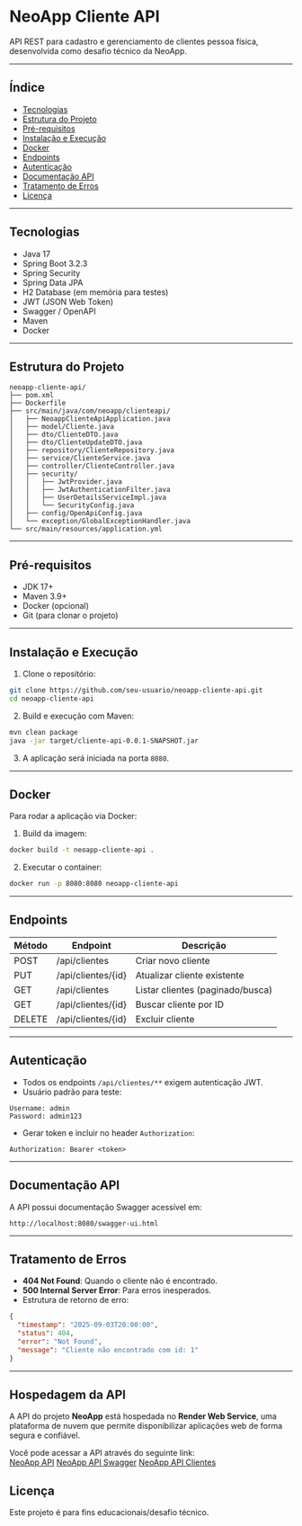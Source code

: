 # NeoApp Cliente API

API REST para cadastro e gerenciamento de clientes pessoa física, desenvolvida como desafio técnico da NeoApp.

---

## Índice

- [Tecnologias](#tecnologias)
- [Estrutura do Projeto](#estrutura-do-projeto)
- [Pré-requisitos](#pré-requisitos)
- [Instalação e Execução](#instalação-e-execução)
- [Docker](#docker)
- [Endpoints](#endpoints)
- [Autenticação](#autenticação)
- [Documentação API](#documentação-api)
- [Tratamento de Erros](#tratamento-de-erros)
- [Licença](#licença)

---

## Tecnologias

- Java 17
- Spring Boot 3.2.3
- Spring Security
- Spring Data JPA
- H2 Database (em memória para testes)
- JWT (JSON Web Token)
- Swagger / OpenAPI
- Maven
- Docker

---

## Estrutura do Projeto

```
neoapp-cliente-api/
├── pom.xml
├── Dockerfile
├── src/main/java/com/neoapp/clienteapi/
│   ├── NeoappClienteApiApplication.java
│   ├── model/Cliente.java
│   ├── dto/ClienteDTO.java
│   ├── dto/ClienteUpdateDTO.java
│   ├── repository/ClienteRepository.java
│   ├── service/ClienteService.java
│   ├── controller/ClienteController.java
│   ├── security/
│   │   ├── JwtProvider.java
│   │   ├── JwtAuthenticationFilter.java
│   │   ├── UserDetailsServiceImpl.java
│   │   └── SecurityConfig.java
│   ├── config/OpenApiConfig.java
│   └── exception/GlobalExceptionHandler.java
└── src/main/resources/application.yml
```

---

## Pré-requisitos

- JDK 17+
- Maven 3.9+
- Docker (opcional)
- Git (para clonar o projeto)

---

## Instalação e Execução

1. Clone o repositório:

```bash
git clone https://github.com/seu-usuario/neoapp-cliente-api.git
cd neoapp-cliente-api
```

2. Build e execução com Maven:

```bash
mvn clean package
java -jar target/cliente-api-0.0.1-SNAPSHOT.jar
```

3. A aplicação será iniciada na porta `8080`.

---

## Docker

Para rodar a aplicação via Docker:

1. Build da imagem:

```bash
docker build -t neoapp-cliente-api .
```

2. Executar o container:

```bash
docker run -p 8080:8080 neoapp-cliente-api
```

---

## Endpoints

| Método | Endpoint               | Descrição                        |
|--------|------------------------|----------------------------------|
| POST   | /api/clientes          | Criar novo cliente               |
| PUT    | /api/clientes/{id}     | Atualizar cliente existente      |
| GET    | /api/clientes          | Listar clientes (paginado/busca)|
| GET    | /api/clientes/{id}     | Buscar cliente por ID            |
| DELETE | /api/clientes/{id}     | Excluir cliente                  |

---

## Autenticação

- Todos os endpoints `/api/clientes/**` exigem autenticação JWT.
- Usuário padrão para teste:

```
Username: admin
Password: admin123
```

- Gerar token e incluir no header `Authorization`:

```
Authorization: Bearer <token>
```

---

## Documentação API

A API possui documentação Swagger acessível em:

```
http://localhost:8080/swagger-ui.html
```

---

## Tratamento de Erros

- **404 Not Found**: Quando o cliente não é encontrado.
- **500 Internal Server Error**: Para erros inesperados.
- Estrutura de retorno de erro:

```json
{
  "timestamp": "2025-09-03T20:00:00",
  "status": 404,
  "error": "Not Found",
  "message": "Cliente não encontrado com id: 1"
}
```

---
## Hospedagem da API

A API do projeto **NeoApp** está hospedada no **Render Web Service**, uma plataforma de nuvem que permite disponibilizar aplicações web de forma segura e confiável.  

Você pode acessar a API através do seguinte link:  
[NeoApp API](https://neoappdesafio.onrender.com)
[NeoApp API Swagger](https://neoappdesafio.onrender.com/swagger-ui/index.html)
[NeoApp API Clientes](https://neoappdesafio.onrender.com/Clientes)


## Licença

Este projeto é para fins educacionais/desafio técnico.
